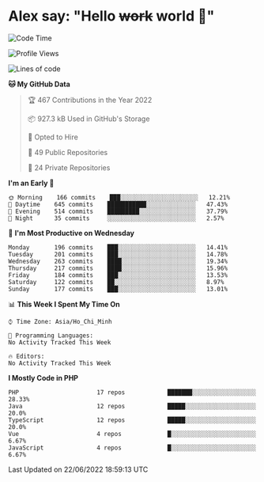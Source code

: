 # Alex say: "Hello ~~work~~ world 🐾"

<!--START_SECTION:waka-->
![Code Time](http://img.shields.io/badge/Code%20Time-838%20hrs%2047%20mins-blue)

![Profile Views](http://img.shields.io/badge/Profile%20Views-0-blue)

![Lines of code](https://img.shields.io/badge/From%20Hello%20World%20I%27ve%20Written-1%20Million%20lines%20of%20code-blue)

**🐱 My GitHub Data** 

> 🏆 467 Contributions in the Year 2022
 > 
> 📦 927.3 kB Used in GitHub's Storage 
 > 
> 💼 Opted to Hire
 > 
> 📜 49 Public Repositories 
 > 
> 🔑 24 Private Repositories  
 > 
**I'm an Early 🐤** 

```text
🌞 Morning    166 commits    ███░░░░░░░░░░░░░░░░░░░░░░   12.21% 
🌆 Daytime    645 commits    ███████████░░░░░░░░░░░░░░   47.43% 
🌃 Evening    514 commits    █████████░░░░░░░░░░░░░░░░   37.79% 
🌙 Night      35 commits     ░░░░░░░░░░░░░░░░░░░░░░░░░   2.57%

```
📅 **I'm Most Productive on Wednesday** 

```text
Monday       196 commits    ███░░░░░░░░░░░░░░░░░░░░░░   14.41% 
Tuesday      201 commits    ███░░░░░░░░░░░░░░░░░░░░░░   14.78% 
Wednesday    263 commits    ████░░░░░░░░░░░░░░░░░░░░░   19.34% 
Thursday     217 commits    ████░░░░░░░░░░░░░░░░░░░░░   15.96% 
Friday       184 commits    ███░░░░░░░░░░░░░░░░░░░░░░   13.53% 
Saturday     122 commits    ██░░░░░░░░░░░░░░░░░░░░░░░   8.97% 
Sunday       177 commits    ███░░░░░░░░░░░░░░░░░░░░░░   13.01%

```


📊 **This Week I Spent My Time On** 

```text
⌚︎ Time Zone: Asia/Ho_Chi_Minh

💬 Programming Languages: 
No Activity Tracked This Week

🔥 Editors: 
No Activity Tracked This Week

```

**I Mostly Code in PHP** 

```text
PHP                      17 repos            ███████░░░░░░░░░░░░░░░░░░   28.33% 
Java                     12 repos            █████░░░░░░░░░░░░░░░░░░░░   20.0% 
TypeScript               12 repos            █████░░░░░░░░░░░░░░░░░░░░   20.0% 
Vue                      4 repos             █░░░░░░░░░░░░░░░░░░░░░░░░   6.67% 
JavaScript               4 repos             █░░░░░░░░░░░░░░░░░░░░░░░░   6.67%

```



 Last Updated on 22/06/2022 18:59:13 UTC
<!--END_SECTION:waka-->
